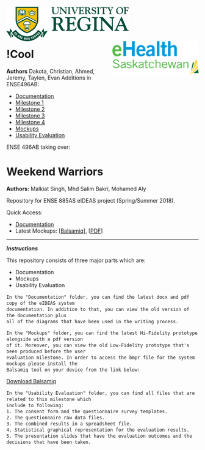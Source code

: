 <p>
  <img align="left" src="./Documentation/Images/uofr_logo.jpg" alt="U of R logo" height="90px"/>
  <img align="right" src="./Documentation/Images/ehealth_logo.png" alt="eHealth logo" height="90px"/>
</p>

<br/><br/><br/><br/>

# !Cool
**Authors** Dakota, Christian, Ahmed, Jeremy, Taylen, Evan
Additions in ENSE496AB:
* [Documentation](./Documentation/Summer%20Term%202018/)
* [Milestone 1](./Milestone%201)
* [Milestone 2](./Milestone%202)
* [Milestone 3](./Milestone%203)
* [Milestone 4](./Milestone%204)
* [Mockups](./Mockups)
* [Usability Evaluation](./Usability%20Evaluation/Fall%20Term%202018/)

ENSE 496AB taking over:
# Weekend Warriors

**Authors:** Malkiat Singh, Mhd Salim Bakri, Mohamed Aly

Repository for ENSE 885AS eIDEAS project (Spring/Summer 2018).

Quick Access:

* [Documentation](./documentation.md)
* Latest Mockups: \[[Balsamiq](./Mockups/eIDEAS.bmpr)\], \[[PDF](./Mockups/eIDEAS.pdf)\]

---

___Instructions___

This repository consists of three major parts which are:
* Documentation
* Mockups
* Usability Evaluation

```
In the "Documentation" folder, you can find the latest docx and pdf copy of the eIDEAS system
documentation. In addition to that, you can view the old version of the documentation plus
all of the diagrams that have been used in the writing process.
```

```
In the "Mockups" folder, you can find the latest Hi-Fidelity prototype alongside with a pdf version
of it. Moreover, you can view the old Low-Fidelity prototype that's been produced before the user
evaluation milestone. In order to access the bmpr file for the system mockups please install the
Balsamiq tool on your device from the link below:
```
[Download Balsamiq](https://balsamiq.com/download/)


```
In the "Usability Evaluation" folder, you can find all files that are related to this milestone which
include to following:
1. The consent form and the questionnaire survey templates.
2. The questionnaire raw data files.
3. The combined results in a spreadsheet file.
4. Statistical graphical representation for the evaluation results.
5. The presentation slides that have the evaluation outcomes and the decisions that have been taken.
```
